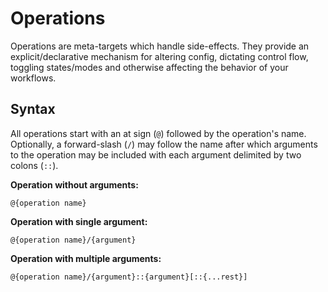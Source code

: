 # Operations

Operations are meta-targets which handle side-effects. They provide an explicit/declarative mechanism for altering config, dictating control flow, toggling states/modes and otherwise affecting the behavior of your workflows.

## Syntax

All operations start with an at sign (`@`) followed by the operation's name. Optionally, a forward-slash (`/`) may follow the name after which arguments to the operation may be included with each argument delimited by two colons (`::`).

**Operation without arguments:**

`@{operation name}`

**Operation with single argument:**

`@{operation name}/{argument}`

**Operation with multiple arguments:**

`@{operation name}/{argument}::{argument}[::{...rest}]`

